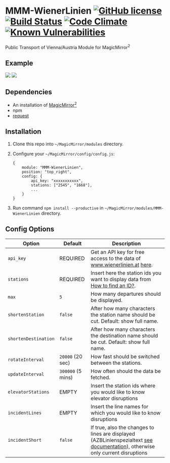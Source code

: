 # MMM-WienerLinien  [![GitHub license](https://img.shields.io/badge/license-MIT-blue.svg?style=flat)](https://raw.githubusercontent.com/fewieden/MMM-WienerLinien/master/LICENSE) [![Build Status](https://travis-ci.org/fewieden/MMM-WienerLinien.svg?branch=master)](https://travis-ci.org/fewieden/MMM-WienerLinien) [![Code Climate](https://codeclimate.com/github/fewieden/MMM-WienerLinien/badges/gpa.svg?style=flat)](https://codeclimate.com/github/fewieden/MMM-WienerLinien) [![Known Vulnerabilities](https://snyk.io/test/github/fewieden/mmm-wienerlinien/badge.svg)](https://snyk.io/test/github/fewieden/mmm-wienerlinien)

Public Transport of Vienna/Austria Module for MagicMirror<sup>2</sup>

## Example

![](.github/example.jpg) ![](.github/example2.jpg)

## Dependencies

* An installation of [MagicMirror<sup>2</sup>](https://github.com/MichMich/MagicMirror)
* npm
* [request](https://www.npmjs.com/package/request)

## Installation

1. Clone this repo into `~/MagicMirror/modules` directory.
1. Configure your `~/MagicMirror/config/config.js`:

    ```
    {
        module: "MMM-WienerLinien",
        position: "top_right",
        config: {
            api_key: "xxxxxxxxxxx",
            stations: ["2545", "1668"],
            ...
        }
    }
    ```

1. Run command `npm install --productive` in `~/MagicMirror/modules/MMM-WienerLinien` directory.

## Config Options

| **Option** | **Default** | **Description** |
| --- | --- | --- |
| `api_key` | REQUIRED | Get an API key for free access to the data of www.wienerlinien.at [here](https://www.wien.gv.at/formularserver2/user/formular.aspx?pid=3b49a23de1ff43efbc45ae85faee31db&pn=B0718725a79fb40f4bb4b7e0d2d49f1d1). |
| `stations` | REQUIRED | Insert here the station ids you want to display data from [How to find an ID?](https://till.mabe.at/rbl/). |
| `max` | `5` | How many departures should be displayed. |
| `shortenStation` | `false` | After how many characters the station name should be cut. Default: show full name. |
| `shortenDestination` | `false` | After how many characters the destination name should be cut. Default: show full name. |
| `rotateInterval` | `20000` (20 sec) | How fast should be switched between the stations. |
| `updateInterval` | `300000` (5 mins) | How often should the data be fetched. |
| `elevatorStations` | EMPTY  | Insert the station ids where you would like to know elevator disruptions |
| `incidentLines` | EMPTY  | Insert the line names for which you would like to know disruptions |
| `incidentShort` | `false` | If true, also the changes to lines are displayed (AZBLinienspezialtext [see documentation](http://data.wien.gv.at/pdf/wienerlinien-echtzeitdaten-dokumentation.pdf)), otherwise only current disruptions |

